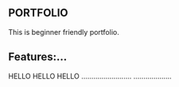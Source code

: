 ## PORTFOLIO
This is beginner friendly portfolio.

## Features:...



HELLO
HELLO
HELLO
.........................
...................




